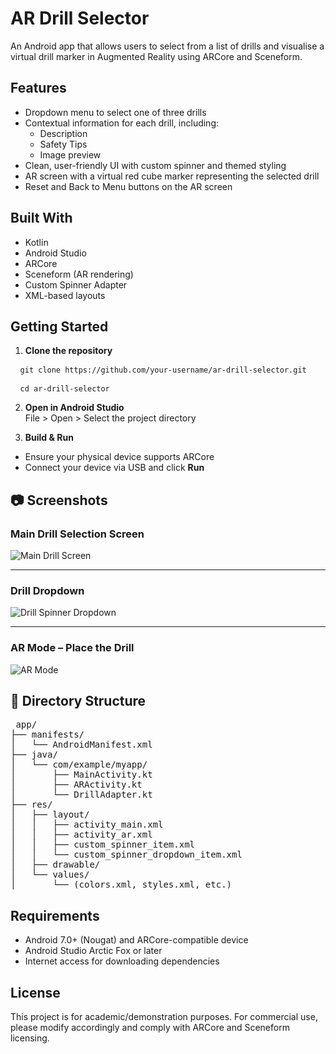 # AR Drill Selector

An Android app that allows users to select from a list of drills and visualise a virtual drill marker in Augmented Reality using ARCore and Sceneform.

##  Features

- Dropdown menu to select one of three drills
- Contextual information for each drill, including:
  - Description
  - Safety Tips
  - Image preview
- Clean, user-friendly UI with custom spinner and themed styling
- AR screen with a virtual red cube marker representing the selected drill
- Reset and Back to Menu buttons on the AR screen

##  Built With

- Kotlin
- Android Studio
- ARCore
- Sceneform (AR rendering)
- Custom Spinner Adapter
- XML-based layouts

##  Getting Started

1. **Clone the repository**  

<pre> <code> git clone https://github.com/your-username/ar-drill-selector.git </code> </pre>
 <pre> <code> cd ar-drill-selector </code> </pre>


2. **Open in Android Studio**  
File > Open > Select the project directory

3. **Build & Run**  
- Ensure your physical device supports ARCore
- Connect your device via USB and click **Run**

## 📷 Screenshots

### Main Drill Selection Screen
![Main Drill Screen](assets/screenshot_spinner.jpeg)

---

### Drill Dropdown 
![Drill Spinner Dropdown](assets/screenshot_main.jpeg)

---

### AR Mode – Place the Drill
![AR Mode](assets/screenshot_ar.jpeg)

## 📂 Directory Structure

<pre> app/
├── manifests/
│   └── AndroidManifest.xml
├── java/
│   └── com/example/myapp/
│       ├── MainActivity.kt
│       ├── ARActivity.kt
│       └── DrillAdapter.kt
├── res/
│   ├── layout/
│   │   ├── activity_main.xml
│   │   ├── activity_ar.xml
│   │   ├── custom_spinner_item.xml
│   │   └── custom_spinner_dropdown_item.xml
│   ├── drawable/
│   └── values/
│       └── (colors.xml, styles.xml, etc.)
</pre>


##  Requirements

- Android 7.0+ (Nougat) and ARCore-compatible device
- Android Studio Arctic Fox or later
- Internet access for downloading dependencies


##  License

This project is for academic/demonstration purposes. For commercial use, please modify accordingly and comply with ARCore and Sceneform licensing.
